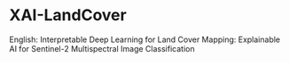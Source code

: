# XAI-LandCover

English:  Interpretable Deep Learning for Land Cover Mapping: Explainable AI for Sentinel-2 Multispectral Image Classification


